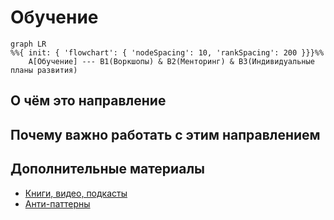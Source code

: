 # Обучение

```mermaid
graph LR
%%{ init: { 'flowchart': { 'nodeSpacing': 10, 'rankSpacing': 200 }}}%%
    A[Обучение] --- B1(Воркшопы) & B2(Менторинг) & B3(Индивидуальные планы развития)
```

## О чём это направление

## Почему важно работать с этим направлением

## Дополнительные материалы
* [Книги, видео, подкасты](/docs/profession/good-to-know)
* [Анти-паттерны](/docs/profession/antipatterns)
